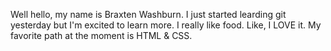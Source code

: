 Well hello, my name is Braxten Washburn.
I just started learding git yesterday but I'm excited to learn more.
I really like food. Like, I LOVE it.
My favorite path at the moment is HTML & CSS.
